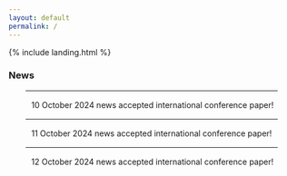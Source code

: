 ```yaml
---
layout: default
permalink: /
---
```


{% include landing.html %}
<br>
<!-- NEWS -->
<h3>News</h3>
<div id="newsContent" style="max-width: 1200px; margin: 0 auto; padding: 0 30px;"> <!-- 좌우 간격을 늘림 -->
    <ul style="list-style-type: none; padding-left: 0;">
        <li class="news-item" style="line-height: 1.5;">
            <hr id="line1">
            <i class="fas fa-angle-down" style="cursor: pointer; margin-right: 10px;" onclick="toggleDescription('desc1')"></i>
            <span onclick="toggleDescription('desc1')" style="cursor: pointer;">10 October 2024 news accepted international conference paper!</span>
            <div id="desc1" class="description" style="display: none; margin-left: 20px;">
                * description for 10 October 2024 news
            </div>
        </li>
        <li class="news-item" style="line-height: 1.5;">
            <hr id="line2">
            <i class="fas fa-angle-down" style="cursor: pointer; margin-right: 10px;" onclick="toggleDescription('desc2')"></i>
            <span onclick="toggleDescription('desc2')" style="cursor: pointer;">11 October 2024 news accepted international conference paper!</span>
            <div id="desc2" class="description" style="display: none; margin-left: 20px;">
                * description for 11 October 2024 news
            </div>
        </li>
        <li class="news-item" style="line-height: 1.5;">
            <hr id="line3">
            <i class="fas fa-angle-down" style="cursor: pointer; margin-right: 10px;" onclick="toggleDescription('desc3')"></i>
            <span onclick="toggleDescription('desc3')" style="cursor: pointer;">12 October 2024 news accepted international conference paper!</span>
            <div id="desc3" class="description" style="display: none; margin-left: 20px;">
                * description for 12 October 2024 news
            </div>
        </li>
    </ul>
</div>

<script>
    function toggleDescription(descId) {
        var description = document.getElementById(descId);
        var icon = document.querySelector("[onclick=\"toggleDescription('" + descId + "')\"]");

        if (description.style.display === "none") {
            description.style.display = "block";
            icon.classList.remove('fa-angle-down');
            icon.classList.add('fa-angle-up');
        } else {
            description.style.display = "none";
            icon.classList.remove('fa-angle-up');
            icon.classList.add('fa-angle-down');
        }
    }
</script>

<br> 